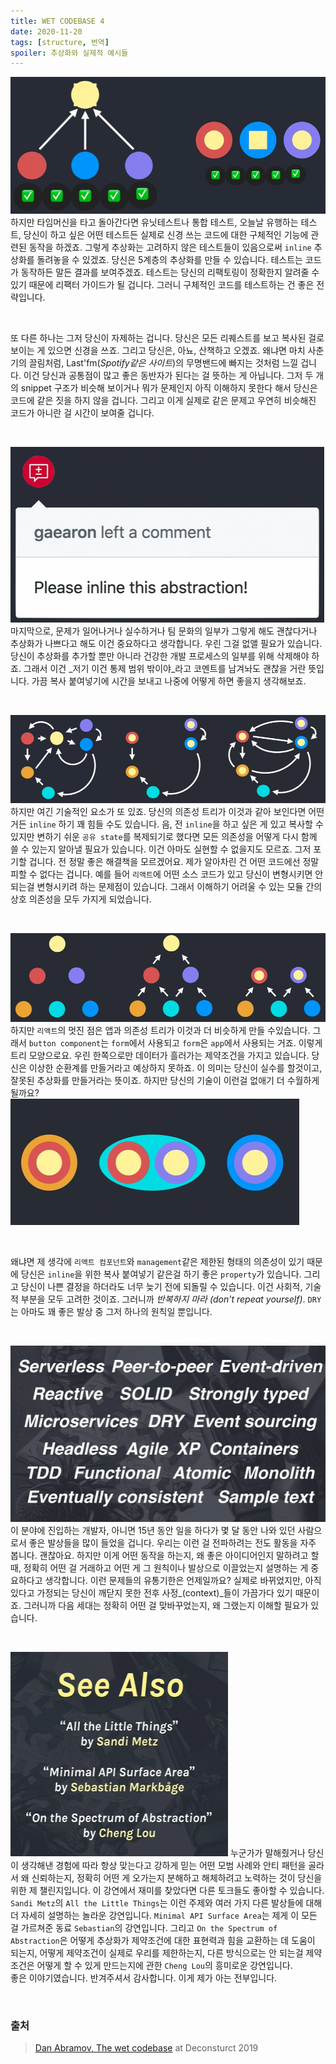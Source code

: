 ```yaml
---
title: WET CODEBASE 4
date: 2020-11-20
tags: [structure, 번역]
spoiler: 추상화와 실제적 예시들
---
```


![specific test](../assets/image/post/wet-base/new-test.PNG)
하지만 타임머신을 타고 돌아간다면 유닛테스트나 통합 테스트, 오늘날 유행하는 테스트, 당신이 하고 싶은 어떤 테스트든 실제로 신경 쓰는 코드에 대한 구체적인 기능에 관련된 동작을 하겠죠. 그렇게 추상화는 고려하지 않은 테스트들이 있음으로써 `inline` 추상화를 돌려놓을 수 있겠죠. 당신은 5계층의 추상화를 만들 수 있습니다. 테스트는 코드가 동작하든 말든 결과를 보여주겠죠. 테스트는 당신의 리팩토링이 정확한지 알려줄 수 있기 때문에 리팩터 가이드가 될 겁니다. 그러니 구체적인 코드를 테스트하는 건 좋은 전략입니다.

&nbsp;

또 다른 하나는 그저 당신이 자제하는 겁니다. 당신은 모든 리퀘스트를 보고 복사된 걸로 보이는 게 있으면 신경을 쓰죠. 그리고 당신은, 아뇨, 산책하고 오겠죠. 왜냐면 마치 사춘기의 끌림처럼, Last'fm(_Spotify같은 사이트_)의 무명밴드에 빠지는 것처럼 느낄 겁니다. 이건 당신과 공통점이 많고 좋은 동반자가 된다는 걸 뜻하는 게 아닙니다. 그저 두 개의 snippet 구조가 비슷해 보이거나 뭐가 문제인지 아직 이해하지 못한다 해서 당신은 코드에 같은 짓을 하지 않을 겁니다. 그리고 이게 실제로 같은 문제고 우연히 비슷해진 코드가 아니란 걸 시간이 보여줄 겁니다.

&nbsp;

![inline it](../assets/image/post/wet-base/inline-it.PNG)
마지막으로, 문제가 일어나거나 실수하거나 팀 문화의 일부가 그렇게 해도 괜찮다거나 추상화가 나쁘다고 해도 이건 중요하다고 생각합니다. 우린 그걸 없앨 필요가 있습니다. 당신이 추상화를 추가할 뿐만 아니라 건강한 개발 프로세스의 일부를 위해 삭제해야 하죠. 그래서 이건 _저기 이건 통제 범위 밖이야_라고 코멘트를 남겨놔도 괜찮을 거란 뜻입니다. 가끔 복사 붙여넣기에 시간을 보내고 나중에 어떻게 하면 좋을지 생각해보죠.

&nbsp;

![enhanced structure](../assets/image/post/wet-base/enhanced-structure.PNG)
하지만 여긴 기술적인 요소가 또 있죠. 당신의 의존성 트리가 이것과 같아 보인다면 어떤 거든 `inline` 하기 꽤 힘들 수도 있습니다. 음, 전 `inline`을 하고 싶은 게 있고 복사할 수 있지만 변하기 쉬운 `공유 state`를 복제되기로 했다면 모든 의존성을 어떻게 다시 함께 쓸 수 있는지 알아낼 필요가 있습니다. 이건 아마도 실현할 수 없을지도 모르죠. 그저 포기할 겁니다. 전 정말 좋은 해결책을 모르겠어요. 제가 알아차린 건 어떤 코드에선 정말 피할 수 없다는 겁니다. 예를 들어 `리액트`에 어떤 소스 코드가 있고 당신이 변형시키면 안 되는걸 변형시키려 하는 문제점이 있습니다. 그래서 이해하기 어려울 수 있는 모듈 간의 상호 의존성을 모두 가지게 되었습니다.

&nbsp;

![let's change structure](../assets/image/post/wet-base/change-structure.PNG)
하지만 `리액트`의 멋진 점은 앱과 의존성 트리가 이것과 더 비슷하게 만들 수있습니다. 그래서 `button component`는 `form`에서 사용되고 `form`은 `app`에서 사용되는 거죠. 이렇게 트리 모양으로요. 우린 한쪽으로만 데이터가 흘러가는 제약조건을 가지고 있습니다. 당신은 이상한 순환계를 만들거라고 예상하지 못하죠. 이 의미는 당신이 실수를 할것이고, 잘못된 추상화를 만들거라는 뜻이죠. 하지만 당신의 기술이 이런걸 없애기 더 수월하게 될까요?
![not too late](../assets/image/post/wet-base/too-late.PNG)

&nbsp;

왜냐면 제 생각에 `리액트 컴포넌트`와 `management`같은 제한된 형태의 의존성이 있기 때문에 당신은 `inline`을 위한 복사 붙여넣기 같은걸 하기 좋은 `property`가 있습니다. 그리고 당신이 나쁜 결정을 하더라도 너무 늦기 전에 되돌릴 수 있습니다. 이건 사회적, 기술적 부분을 모두 고려한 것이죠. 그러니까 _반복하지 마라 (don't repeat yourself)_. `DRY`는 아마도 꽤 좋은 발상 중 그저 하나의 원칙일 뿐입니다.

&nbsp;

![good ideas](../assets/image/post/wet-base/good-idea.PNG)
이 분야에 진입하는 개발자, 아니면 15년 동안 일을 하다가 몇 달 동안 나와 있던 사람으로서 좋은 발상들을 많이 들었을 겁니다. 우리는 이런 걸 전파하려는 전도 활동을 자주 봅니다. 괜찮아요. 하지만 이게 어떤 동작을 하는지, 왜 좋은 아이디어인지 말하려고 할 때, 정확히 어떤 걸 거래하고 어떤 게 그 원칙이나 발상으로 이끌었는지 설명하는 게 중요하다고 생각합니다. 이런 문제들의 유통기한은 언제일까요? 실제로 바뀌었지만, 아직 있다고 가정되는 당신이 깨닫지 못한 전후 사정_(context)_들이 가끔가다 있기 때문이죠. 그러니까 다음 세대는 정확히 어떤 걸 맞바꾸었는지, 왜 그랬는지 이해할 필요가 있습니다.

&nbsp;

![see also](../assets/image/post/wet-base/see-also.PNG)
누군가가 말해줬거나 당신이 생각해낸 경험에 따라 항상 맞는다고 강하게 믿는 어떤 모범 사례와 안티 패턴을 골라서 왜 신뢰하는지, 정확히 어떤 게 오가는지 분해하고 해체하려고 노력하는 것이 당신을 위한 제 챌린지입니다. 이 강연에서 재미를 찾았다면 다른 토크들도 좋아할 수 있습니다. `Sandi Metz`의 `All the Little Things`는 이런 주제와 여러 가지 다른 발상들에 대해 더 자세히 설명하는 놀라운 강연입니다. `Minimal API Surface Area`는 제게 이 모든 걸 가르쳐준 동료 `Sebastian`의 강연입니다. 그리고 `On the Spectrum of Abstraction`은 어떻게 추상화가 제약조건에 대한 표현력과 힘을 교환하는 데 도움이 되는지, 어떻게 제약조건이 실제로 우리를 제한하는지, 다른 방식으로는 안 되는걸 제약조건은 어떻게 할 수 있게 만드는지에 관한 `Cheng Lou`의 흥미로운 강연입니다.  
좋은 이야기였습니다. 반겨주셔서 감사합니다. 이게 제가 아는 전부입니다.

&nbsp;
### 출처
> [Dan Abramov, The wet codebase](https://www.deconstructconf.com/2019/dan-abramov-the-wet-codebase) at Deconsturct 2019